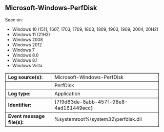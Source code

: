 ## Microsoft-Windows-PerfDisk

Seen on:
* Windows 10 (1511, 1607, 1703, 1709, 1803, 1809, 1903, 1909, 2004, 20H2)
* Windows 11 (21H2)
* Windows 2008
* Windows 2012
* Windows 7
* Windows 8.0
* Windows 8.1
* Windows Vista

<table border="1" class="docutils">
  <tbody>
    <tr>
      <td><b>Log source(s):</b></td>
      <td>Microsoft-Windows-PerfDisk</td>
    </tr>
    <tr>
      <td>&nbsp;</td>
      <td>PerfDisk</td>
    </tr>
    <tr>
      <td><b>Log type:</b></td>
      <td>Application</td>
    </tr>
    <tr>
      <td><b>Identifier:</b></td>
      <td>{7f9d83de-8abb-457f-98e8-4ad161449ecc}</td>
    </tr>
    <tr>
      <td><b>Event message file(s):</b></td>
      <td>%systemroot%\system32\perfdisk.dll</td>
    </tr>
  </tbody>
</table>

&nbsp;

